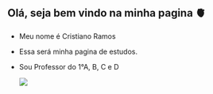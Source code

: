 ## Olá, seja bem vindo na minha pagina 🫀
- Meu nome é Cristiano Ramos
- Essa será minha pagina de estudos.
- Sou Professor do 1°A, B, C e D





  ![](https://media1.tenor.com/m/Qz6rMXi6DkIAAAAC/polar-bear-coca-cola.gif)
